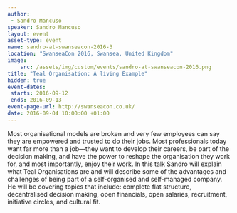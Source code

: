 ```yaml
---
author: 
 - Sandro Mancuso
speaker: Sandro Mancuso
layout: event
asset-type: event
name: sandro-at-swanseacon-2016-3
location: "SwanseaCon 2016, Swansea, United Kingdom"
image:
    src: /assets/img/custom/events/sandro-at-swanseacon-2016.png
title: "Teal Organisation: A living Example"
hidden: true
event-dates: 
 starts: 2016-09-12
 ends: 2016-09-13
event-page-url: http://swanseacon.co.uk/
date: 2016-09-04 10:00:00 +01:00
---
```


Most organisational models are broken and very few employees can say they are empowered and trusted to do their jobs. Most professionals today want far more than a job—they want to develop their careers, be part of the decision making, and have the power to reshape the organisation they work for, and most importantly, enjoy their work.
In this talk Sandro will explain what Teal Organisations are and will describe some of the advantages and challenges of being part of a self-organised and self-managed company. He will be covering topics that include: complete flat structure, decentralised decision making, open financials, open salaries, recruitment, initiative circles, and cultural fit.

